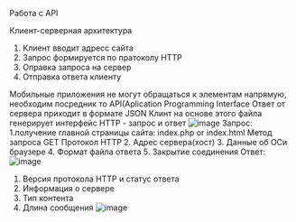 Работа с API

Клиент-серверная архитектура
1. Клиент вводит адресс сайта
2. Запрос формируется по пратоколу HTTP
3. Оправка запроса на сервер
4. Отправка ответа клиенту

Мобильные приложения не могут обращаться к элементам напрямую, необходим посредник то API(Aplication Programming Interface
Ответ от сервера приходит в формате JSON
Клинт на основе этого файла генерирует интерфейс
HTTP - запрос и ответ
![image](https://user-images.githubusercontent.com/97594452/213110596-2c501746-1d0a-4828-8910-19497274a01b.png)
Запрос:
1.получение главной страницы сайта:
index.php or index.html
Метод запроса GET
Протокол HTTP
2. Адрес сервера(хост)
3. Данные об ОСи браузере
4. Формат файла ответа
5. Закрытие соединения
Ответ:
![image](https://user-images.githubusercontent.com/97594452/213112080-5aaaa5e8-6283-4955-b950-35306c6b70f9.png)
1. Версия протокола HTTP и статус ответа
2. Информация о сервере
3. Тип контента
4. Длина сообщения
![image](https://user-images.githubusercontent.com/97594452/213112955-fc59d673-4ca7-439f-9b00-7d941c239edb.png)

